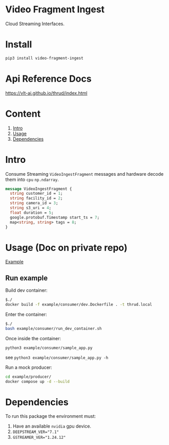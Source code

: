 # Video Fragment Ingest 

Cloud Streaming Interfaces.

# Install

```bash
pip3 install video-fragment-ingest
```

# Api Reference Docs

https://vlt-ai.github.io/thrud/index.html

# Content

1. [Intro](#intro)
2. [Usage](#usage)
3. [Dependencies](#dependencies)

# Intro

Consume Streaming `VideoIngestFragment` messages and hardware decode them into `cpu` `np.ndarray`.


```protobuf
message VideoIngestFragment {
  string customer_id = 1;
  string facility_id = 2;
  string camera_id = 3;
  string s3_uri = 4;
  float duration = 5;
  google.protobuf.Timestamp start_ts = 7;
  map<string, string> tags = 8;
}
```

# Usage (Doc on private repo)

[Example](./example/consumer/sample_app.py)

## Run example

Build dev container:

```bash
$./
docker build -f example/consumer/dev.Dockerfile . -t thrud.local
```

Enter the container:

```bash
$./
bash example/consumer/run_dev_container.sh
```

Once inside the container:

```
python3 example/consumer/sample_app.py
```

see `python3 example/consumer/sample_app.py -h`


Run a mock producer:

```bash
cd example/producer/
docker compose up -d --build
```

# Dependencies

To run this package the environment must:

1. Have an available `nvidia` gpu device.
2. `DEEPSTREAM_VER="7.1"`
3. `GSTREAMER_VER="1.24.12"`

